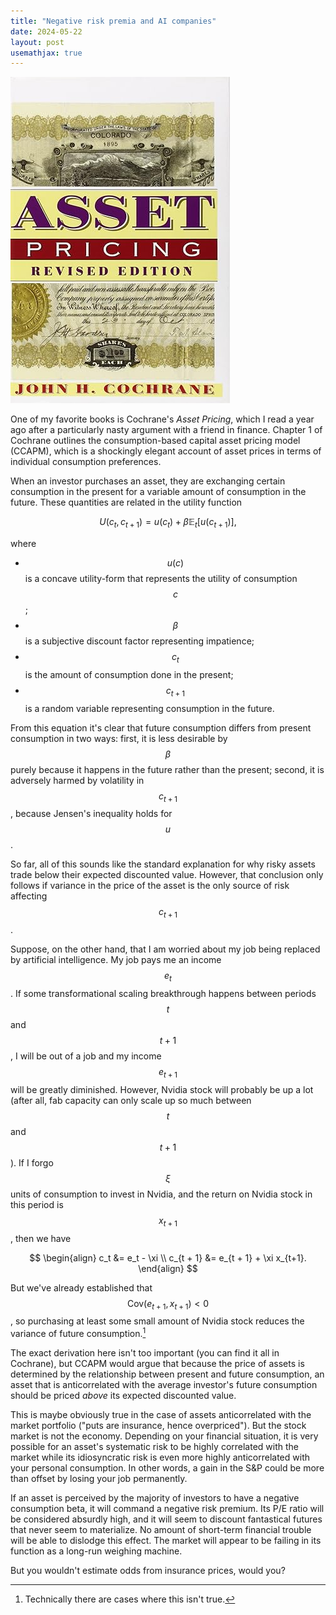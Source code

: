 ```yaml
---
title: "Negative risk premia and AI companies"
date: 2024-05-22
layout: post
usemathjax: true
---
```


![](/assets/images/asset_pricing.jpg)

One of my favorite books is Cochrane's _Asset Pricing_, which I read a year ago after a particularly nasty argument with a friend in finance. Chapter 1 of Cochrane outlines the consumption-based capital asset pricing model (CCAPM), which is a shockingly elegant account of asset prices in terms of individual consumption preferences.

When an investor purchases an asset, they are exchanging certain consumption in the present for a variable amount of consumption in the future. These quantities are related in the utility function

$$U(c_t, c_{t + 1}) = u(c_t) + \beta \mathbb{E}_t [u(c_{t+1})],$$

where

- $$u(c)$$ is a concave utility-form that represents the utility of consumption $$c$$;
- $$\beta$$ is a subjective discount factor representing impatience;
- $$c_t$$ is the amount of consumption done in the present;
- $$c_{t+1}$$ is a random variable representing consumption in the future.

From this equation it's clear that future consumption differs from present consumption in two ways: first, it is less desirable by $$\beta$$ purely because it happens in the future rather than the present; second, it is adversely harmed by volatility in $$c_{t+1}$$, because Jensen's inequality holds for $$u$$.

So far, all of this sounds like the standard explanation for why risky assets trade below their expected discounted value. However, that conclusion only follows if variance in the price of the asset is the only source of risk affecting $$c_{t + 1}$$.

Suppose, on the other hand, that I am worried about my job being replaced by artificial intelligence. My job pays me an income $$e_t$$. If some transformational scaling breakthrough happens between periods $$t$$ and $$t+1$$, I will be out of a job and my income $$e_{t + 1}$$ will be greatly diminished. However, Nvidia stock will probably be up a lot (after all, fab capacity can only scale up so much between $$t$$ and $$t + 1$$). If I forgo $$\xi$$ units of consumption to invest in Nvidia, and the return on Nvidia stock in this period is $$x_{t+1}$$, then we have

$$
\begin{align}
c_t &= e_t - \xi \\
c_{t + 1} &= e_{t + 1} + \xi x_{t+1}.
\end{align}
$$

But we've already established that $$\mathrm{Cov}(e_{t + 1}, x_{t + 1}) < 0$$, so purchasing at least some small amount of Nvidia stock reduces the variance of future consumption.[^1]

[^1]: Technically there are cases where this isn't true.

The exact derivation here isn't too important (you can find it all in Cochrane), but CCAPM would argue that because the price of assets is determined by the relationship between present and future consumption, an asset that is anticorrelated with the average investor's future consumption should be priced _above_ its expected discounted value.

This is maybe obviously true in the case of assets anticorrelated with the market portfolio ("puts are insurance, hence overpriced"). But the stock market is not the economy. Depending on your financial situation, it is very possible for an asset's systematic risk to be highly correlated with the market while its idiosyncratic risk is even more highly anticorrelated with your personal consumption. In other words, a gain in the S&P could be more than offset by losing your job permanently.

If an asset is perceived by the majority of investors to have a negative consumption beta, it will command a negative risk premium. Its P/E ratio will be considered absurdly high, and it will seem to discount fantastical futures that never seem to materialize. No amount of short-term financial trouble will be able to dislodge this effect. The market will appear to be failing in its function as a long-run weighing machine.

But you wouldn't estimate odds from insurance prices, would you?
